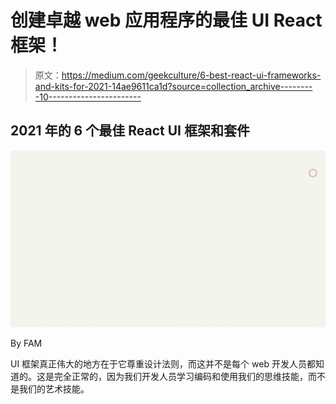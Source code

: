 # 创建卓越 web 应用程序的最佳 UI React 框架！

> 原文：<https://medium.com/geekculture/6-best-react-ui-frameworks-and-kits-for-2021-14ae9611ca1d?source=collection_archive---------10----------------------->

## 2021 年的 6 个最佳 React UI 框架和套件

![](img/58d31b9235b2a0402e57f29e94b20185.png)

By FAM

UI 框架真正伟大的地方在于它尊重设计法则，而这并不是每个 web 开发人员都知道的。这是完全正常的，因为我们开发人员学习编码和使用我们的思维技能，而不是我们的艺术技能。